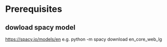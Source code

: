 # Prerequisites
## dowload spacy model
https://spacy.io/models/en
e.g. python -m spacy download en_core_web_lg